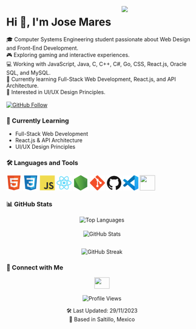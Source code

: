 <!-- 🧑‍💻 Presentación con imagen alineada -->
<p align="left">
  <img src="https://i.pinimg.com/originals/81/17/8b/81178b47a8598f0c81c4799f2cdd4057.gif" width="200" align="right">
  <h1>Hi 👋, I'm Jose Mares</h1>
  🎓 Computer Systems Engineering student passionate about Web Design and Front-End Development.<br>
  🎮 Exploring gaming and interactive experiences.<br>
  💻 Working with JavaScript, Java, C, C++, C#, Go, CSS, React.js, Oracle SQL, and MySQL.<br>
  🚀 Currently learning Full-Stack Web Development, React.js, and API Architecture.<br>
  🎨 Interested in UI/UX Design Principles.<br><br>
  <a href="https://github.com/mares1402" target="_blank">
    <img src="https://img.shields.io/github/followers/mares1402?label=Follow&style=for-the-badge" alt="GitHub Follow" />
  </a>
</p>

<!-- 🌱 Currently Learning -->
<h3>🌱 Currently Learning</h3>
<ul>
  <li>Full-Stack Web Development</li>
  <li>React.js & API Architecture</li>
  <li>UI/UX Design Principles</li>
</ul>

<!-- 🛠️ Languages and Tools -->
<h3>🛠️ Languages and Tools</h3>
<p align="left">
  <a href="#"><img src="https://raw.githubusercontent.com/devicons/devicon/master/icons/html5/html5-original.svg" width="40" height="40" /></a>
  <a href="#"><img src="https://raw.githubusercontent.com/devicons/devicon/master/icons/css3/css3-original.svg" width="40" height="40" /></a>
  <a href="#"><img src="https://raw.githubusercontent.com/devicons/devicon/master/icons/javascript/javascript-original.svg" width="40" height="40" /></a>
  <a href="#"><img src="https://raw.githubusercontent.com/devicons/devicon/master/icons/react/react-original.svg" width="40" height="40" /></a>
  <a href="#"><img src="https://raw.githubusercontent.com/devicons/devicon/master/icons/nodejs/nodejs-original.svg" width="40" height="40" /></a>
  <a href="#"><img src="https://raw.githubusercontent.com/devicons/devicon/master/icons/git/git-original.svg" width="40" height="40" /></a>
  <a href="#"><img src="https://raw.githubusercontent.com/devicons/devicon/master/icons/github/github-original.svg" width="40" height="40" /></a>
  <a href="#"><img src="https://raw.githubusercontent.com/devicons/devicon/master/icons/vscode/vscode-original.svg" width="40" height="40" /></a>
  <a href="#"><img src="https://www.vectorlogo.zone/logos/figma/figma-icon.svg" width="40" height="40" /></a>
</p>

<!-- 📊 GitHub Stats -->
<h3>📊 GitHub Stats</h3>

<!-- Dos gráficas arriba -->
<div style="display: flex; justify-content: center; flex-wrap: wrap; gap: 20px;">
  <div style="flex: 1; min-width: 300px; text-align: center;">
    <img src="https://github-readme-stats.vercel.app/api/top-langs?username=mares1402&show_icons=true&theme=dark&locale=en&layout=compact" alt="Top Languages" />
  </div>
  <div style="flex: 1; min-width: 300px; text-align: center;">
    <img src="https://github-readme-stats.vercel.app/api?username=mares1402&show_icons=true&theme=dark&locale=en" alt="GitHub Stats" />
  </div>
</div>

<!-- Una gráfica abajo -->
<div style="text-align: center; margin-top: 30px;">
  <img src="https://github-readme-streak-stats.herokuapp.com/?user=mares1402&theme=dark" alt="GitHub Streak" />
</div>

<!-- 🤝 Contact Section -->
<h3>🤝 Connect with Me</h3>
<p align="center">
  <a href="https://instagram.com/anii_akhil" target="_blank">
    <img src="https://raw.githubusercontent.com/rahuldkjain/github-profile-readme-generator/master/src/images/icons/Social/instagram.svg" height="30" width="40" />
  </a>
</p>

<p align="center">
  <img src="https://komarev.com/ghpvc/?username=mares1402&label=Profile%20views&color=0e75b6&style=flat" alt="Profile Views" />
</p>

<!-- 📍 Footer -->
<p align="center">
  🛠 Last Updated: 29/11/2023<br>
  📍 Based in Saltillo, Mexico
</p>
